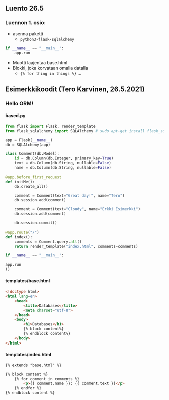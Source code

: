 ## Luento 26.5

### Luennon 1. osio:

- asenna paketti
  - `python3-flask-sqlalchemy`
```python
if __name__ == "__main__":
	app.run
```

- Muotti laajentaa base.html
- Blokki, joka korvataan omalla datalla
  - `{% for thing in things %}` ...

## Esimerkkikoodit (Tero Karvinen, 26.5.2021)

### Hello ORM!

#### based.py
```python
from flask import Flask, render_template
from flask_sqlalchemy import SQLAlchemy # sudo apt-get install flask_sqlalchemy

app = Flask(__name__)
db = SQLAlchemy(app)

class Comment(db.Model):
    id = db.Column(db.Integer, primary_key=True)
    text = db.Column(db.String, nullable=False)
    name = db.Column(db.String, nullable=False)

@app.before_first_request
def initMe():
    db.create_all()

    comment = Comment(text="Great day!", name="Tero")
    db.session.add(comment)

    comment = Comment(text="Cloudy", name="Erkki Esimerkki")
    db.session.add(comment)

    db.session.commit()

@app.route("/")
def index():
    comments = Comment.query.all()
    return render_template("index.html", comments=comments)

if __name__ == "__main__":
    
app.run
()
```
#### templates/base.html
```html
<!doctype html>
<html lang=en>
	<head>
		<title>Databases</title>
		<meta charset="utf-8">
	</head>
	<body>
		<h1>Databases</h1>
		{% block content%}
		{% endblock content%}
	</body>
</html>
```
#### templates/index.html
```html
{% extends "base.html" %}

{% block content %}
	{% for comment in comments %}
		<p>{{ comment.name }}: {{ comment.text }}</p>
	{% endfor %}
{% endblock content %}
```
